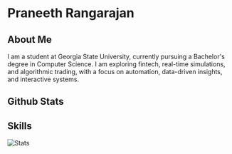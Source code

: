 # Praneeth Rangarajan

## About Me

I am a student at Georgia State University, currently pursuing a Bachelor's degree in Computer Science. I am exploring fintech, real-time simulations, and algorithmic trading, with a focus on automation, data-driven insights, and interactive systems.

## Github Stats



## Skills

![Stats](https://skillicons.dev/icons?i=c,cpp,cs,js,nodejs,py)
